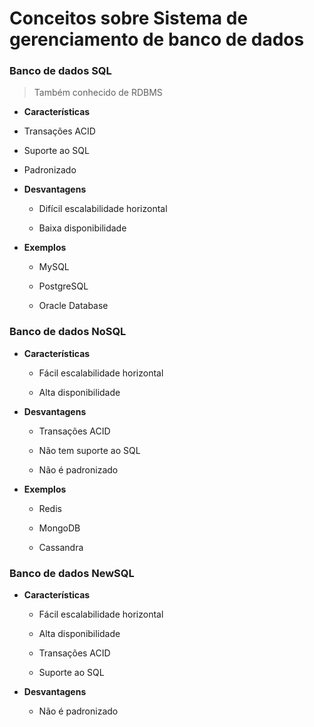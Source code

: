 # Conceitos sobre Sistema de gerenciamento de banco de dados

### Banco de dados SQL

 > Também conhecido de RDBMS

 * **Características**

  * Transações ACID

  * Suporte ao SQL

  * Padronizado

* **Desvantagens**

  * Difícil escalabilidade horizontal

  * Baixa disponibilidade

* **Exemplos**

  * MySQL

  * PostgreSQL

  * Oracle Database

### Banco de dados NoSQL

* **Características**

  * Fácil escalabilidade horizontal

  * Alta disponibilidade

* **Desvantagens**

  * Transações ACID

  * Não tem suporte ao SQL

  * Não é padronizado

* **Exemplos**

  * Redis

  * MongoDB

  * Cassandra

### Banco de dados NewSQL

* **Características**

  * Fácil escalabilidade horizontal

  * Alta disponibilidade

  * Transações ACID

  * Suporte ao SQL

* **Desvantagens**

  * Não é padronizado